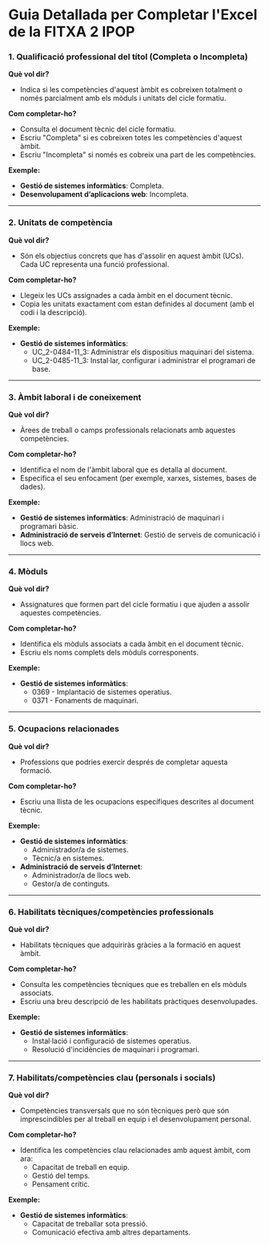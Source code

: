 # Guia Detallada per Completar l'Excel de la FITXA 2 IPOP

### **1. Qualificació professional del títol (Completa o Incompleta)**
**Què vol dir?**
- Indica si les competències d'aquest àmbit es cobreixen totalment o només parcialment amb els mòduls i unitats del cicle formatiu.

**Com completar-ho?**
- Consulta el document tècnic del cicle formatiu.
- Escriu "Completa" si es cobreixen totes les competències d'aquest àmbit.
- Escriu "Incompleta" si només es cobreix una part de les competències.

**Exemple:**
- **Gestió de sistemes informàtics**: Completa.
- **Desenvolupament d’aplicacions web**: Incompleta.

---

### **2. Unitats de competència**
**Què vol dir?**
- Són els objectius concrets que has d'assolir en aquest àmbit (UCs). Cada UC representa una funció professional.

**Com completar-ho?**
- Llegeix les UCs assignades a cada àmbit en el document tècnic.
- Copia les unitats exactament com estan definides al document (amb el codi i la descripció).

**Exemple:**
- **Gestió de sistemes informàtics**:
  - UC_2-0484-11_3: Administrar els dispositius maquinari del sistema.
  - UC_2-0485-11_3: Instal·lar, configurar i administrar el programari de base.

---

### **3. Àmbit laboral i de coneixement**
**Què vol dir?**
- Àrees de treball o camps professionals relacionats amb aquestes competències.

**Com completar-ho?**
- Identifica el nom de l'àmbit laboral que es detalla al document.
- Especifica el seu enfocament (per exemple, xarxes, sistemes, bases de dades).

**Exemple:**
- **Gestió de sistemes informàtics**: Administració de maquinari i programari bàsic.
- **Administració de serveis d’Internet**: Gestió de serveis de comunicació i llocs web.

---

### **4. Mòduls**
**Què vol dir?**
- Assignatures que formen part del cicle formatiu i que ajuden a assolir aquestes competències.

**Com completar-ho?**
- Identifica els mòduls associats a cada àmbit en el document tècnic.
- Escriu els noms complets dels mòduls corresponents.

**Exemple:**
- **Gestió de sistemes informàtics**:
  - 0369 - Implantació de sistemes operatius.
  - 0371 - Fonaments de maquinari.

---

### **5. Ocupacions relacionades**
**Què vol dir?**
- Professions que podries exercir després de completar aquesta formació.

**Com completar-ho?**
- Escriu una llista de les ocupacions específiques descrites al document tècnic.

**Exemple:**
- **Gestió de sistemes informàtics**:
  - Administrador/a de sistemes.
  - Tècnic/a en sistemes.
- **Administració de serveis d’Internet**:
  - Administrador/a de llocs web.
  - Gestor/a de continguts.

---

### **6. Habilitats tècniques/competències professionals**
**Què vol dir?**
- Habilitats tècniques que adquiriràs gràcies a la formació en aquest àmbit.

**Com completar-ho?**
- Consulta les competències tècniques que es treballen en els mòduls associats.
- Escriu una breu descripció de les habilitats pràctiques desenvolupades.

**Exemple:**
- **Gestió de sistemes informàtics**:
  - Instal·lació i configuració de sistemes operatius.
  - Resolució d'incidències de maquinari i programari.

---

### **7. Habilitats/competències clau (personals i socials)**
**Què vol dir?**
- Competències transversals que no són tècniques però que són imprescindibles per al treball en equip i el desenvolupament personal.

**Com completar-ho?**
- Identifica les competències clau relacionades amb aquest àmbit, com ara:
  - Capacitat de treball en equip.
  - Gestió del temps.
  - Pensament crític.

**Exemple:**
- **Gestió de sistemes informàtics**:
  - Capacitat de treballar sota pressió.
  - Comunicació efectiva amb altres departaments.

